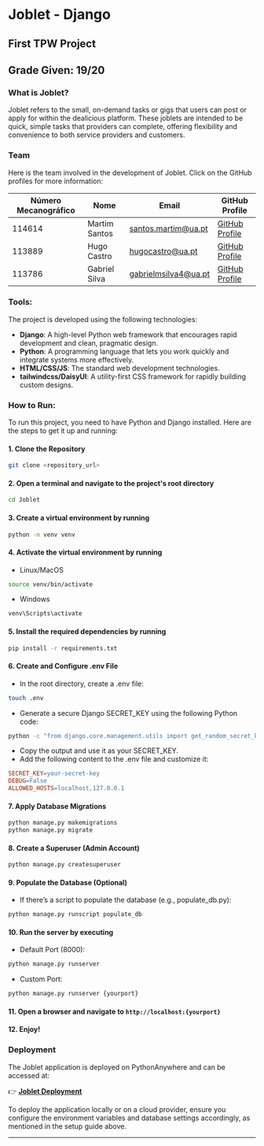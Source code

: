 # Joblet - Django
## First TPW Project
## Grade Given: 19/20

### What is Joblet?
Joblet refers to the small, on-demand tasks or gigs that users can post or apply for within the dealicious platform. These joblets are intended to be quick, simple tasks that providers can complete, offering flexibility and convenience to both service providers and customers.

### Team
Here is the team involved in the development of Joblet. Click on the GitHub profiles for more information:

| **Número Mecanográfico** | **Nome**          | **Email**                  | **GitHub Profile**                                                                 |
|---------------------------|-------------------|----------------------------|------------------------------------------------------------------------------------|
| 114614                    | Martim Santos    | santos.martim@ua.pt       | [GitHub Profile](https://github.com/martimsoutooo)                                |
| 113889                    | Hugo Castro      | hugocastro@ua.pt          | [GitHub Profile](https://github.com/hujuc)                                  |
| 113786                    | Gabriel Silva    | gabrielmsilva4@ua.pt      | [GitHub Profile](https://github.com/GabrielMSilva04)                                |


### Tools:
The project is developed using the following technologies:
- **Django**: A high-level Python web framework that encourages rapid development and clean, pragmatic design.
- **Python**: A programming language that lets you work quickly and integrate systems more effectively.
- **HTML/CSS/JS**: The standard web development technologies.
- **tailwindcss/DaisyUI**: A utility-first CSS framework for rapidly building custom designs.

### How to Run:
To run this project, you need to have Python and Django installed. Here are the steps to get it up and running:

#### 1. Clone the Repository
```bash
git clone <repository_url>
```

#### 2. Open a terminal and navigate to the project's root directory
```bash
cd Joblet
```
   
#### 3. Create a virtual environment by running
```bash
python -m venv venv
```

#### 4. Activate the virtual environment by running
- Linux/MacOS
```bash
source venv/bin/activate
```
- Windows
```powershell
venv\Scripts\activate
```

#### 5. Install the required dependencies by running
```bash
pip install -r requirements.txt
```

#### 6. Create and Configure .env File
- In the root directory, create a .env file:
```bash
touch .env
```
- Generate a secure Django SECRET_KEY using the following Python code:
```bash
python -c "from django.core.management.utils import get_random_secret_key; print(get_random_secret_key())"
```
- Copy the output and use it as your SECRET_KEY.
- Add the following content to the .env file and customize it:
```makefile
SECRET_KEY=your-secret-key
DEBUG=False
ALLOWED_HOSTS=localhost,127.0.0.1
```

#### 7. Apply Database Migrations
```bash
python manage.py makemigrations
python manage.py migrate
```

#### 8. Create a Superuser (Admin Account)
```bash
python manage.py createsuperuser
```

#### 9. Populate the Database (Optional)
- If there’s a script to populate the database (e.g., populate_db.py):
```bash
python manage.py runscript populate_db
```

#### 10. Run the server by executing
- Default Port (8000):
```bash
python manage.py runserver
```
- Custom Port:
```bash
python manage.py runserver {yourport}
```

#### 11. Open a browser and navigate to `http://localhost:{yourport}`
#### 12. Enjoy!

### Deployment
The Joblet application is deployed on PythonAnywhere and can be accessed at:

👉 **[Joblet Deployment](https://joblet.pythonanywhere.com/)**

To deploy the application locally or on a cloud provider, ensure you configure the environment variables and database settings accordingly, as mentioned in the setup guide above.

---
